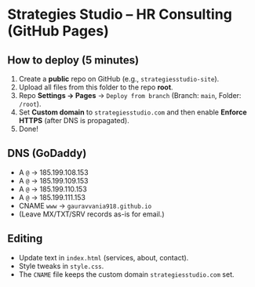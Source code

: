 # Strategies Studio – HR Consulting (GitHub Pages)

## How to deploy (5 minutes)
1) Create a **public** repo on GitHub (e.g., `strategiesstudio-site`).
2) Upload all files from this folder to the repo **root**.
3) Repo **Settings → Pages** → `Deploy from branch` (Branch: `main`, Folder: `/root`).
4) Set **Custom domain** to `strategiesstudio.com` and then enable **Enforce HTTPS** (after DNS is propagated).
5) Done!

## DNS (GoDaddy)
- A `@` → 185.199.108.153
- A `@` → 185.199.109.153
- A `@` → 185.199.110.153
- A `@` → 185.199.111.153
- CNAME `www` → `gauravvania918.github.io`
- (Leave MX/TXT/SRV records as-is for email.)

## Editing
- Update text in `index.html` (services, about, contact).
- Style tweaks in `style.css`.
- The `CNAME` file keeps the custom domain `strategiesstudio.com` set.
